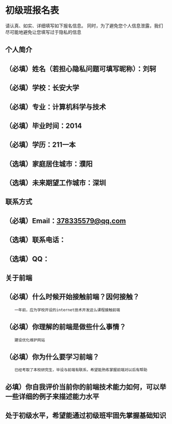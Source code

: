 # 初级班报名表

请认真、如实、详细填写如下报名信息。
同时，为了避免您个人信息泄露，我们尽可能地避免让您填写过于隐私的信息

## 个人简介

## （必填）姓名（若担心隐私问题可填写昵称）：刘轲
## （必填）学校：长安大学  
## （必填）专业：计算机科学与技术
## （必填）毕业时间：2014
## （必填）学历：211一本
## （选填）家庭居住城市：濮阳
## （选填）未来期望工作城市：深圳

## 联系方式

## （必填）Email：378335579@qq.com
## （选填）联系电话：
## （选填）QQ：

## 关于前端

## （必填）什么时候开始接触前端？因何接触？
        一年前，应为学校开设的internet技术开发这么课程接触前端

## （必填）你理解的前端是做些什么事情？
        建设优化维护网站
## （必填）你为什么要学习前端？
        已经考取了本校研究生，毕设与前端有联系，希望能熟练掌握前端对以后有帮助

## 必填）你自我评价当前你的前端技术能力如何，可以举一些详细的例子来描述能力水平
   ##      处于初级水平，希望能通过初级班牢固先掌握基础知识

